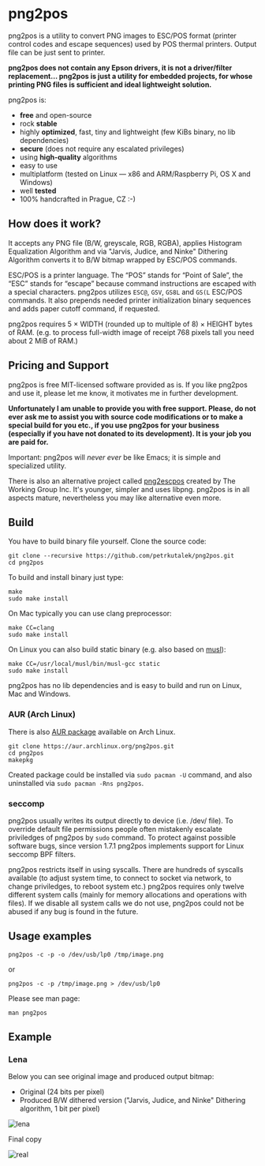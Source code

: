 # png2pos

png2pos is a utility to convert PNG images to ESC/POS format (printer
control codes and escape sequences) used by POS thermal printers.
Output file can be just sent to printer.

**png2pos does not contain any Epson drivers, it is not a driver/filter
replacement… png2pos is just a utility for embedded projects, for whose
printing PNG files is sufficient and ideal lightweight solution.**

png2pos is:

* **free** and open-source
* rock **stable**
* highly **optimized**, fast, tiny and lightweight (few KiBs binary, no lib dependencies)
* **secure** (does not require any escalated privileges)
* using **high-quality** algorithms
* easy to use
* multiplatform (tested on Linux — x86 and ARM/Raspberry Pi, OS X and Windows)
* well **tested**
* 100% handcrafted in Prague, CZ :-)

## How does it work?

It accepts any PNG file (B/W, greyscale, RGB, RGBA), applies Histogram
Equalization Algorithm and via "Jarvis, Judice, and Ninke" Dithering 
Algorithm converts it to B/W bitmap wrapped by ESC/POS commands.

ESC/POS is a printer language. The “POS” stands for “Point of Sale”,
the “ESC” stands for “escape” because command instructions are escaped 
with a special characters. png2pos utilizes ```ESC@```,
```GSV```, ```GS8L``` and ```GS(L``` ESC/POS commands. It also prepends 
needed printer initialization binary sequences and adds paper cutoff 
command, if requested.

png2pos requires 5 × WIDTH (rounded up to multiple of 8) × HEIGHT
bytes of RAM. (e.g. to process full-width image of receipt 768 pixels
tall you need about 2 MiB of RAM.)

## Pricing and Support

png2pos is free MIT-licensed software provided as is. If you like
png2pos and use it, please let me know, it motivates me in further
development.

**Unfortunately I am unable to provide you with free support. Please,
do not ever ask me to assist you with source code modifications or to 
make a special build for you etc., if you use png2pos for your business
(especially if you have not donated to its development). It is your
job you are paid for.**

Important: png2pos will *never ever* be like Emacs; it is simple 
and specialized utility.

There is also an alternative project called
[png2escpos](https://github.com/twg/png2escpos) created
by The Working Group Inc. It's younger, simpler and uses libpng.
png2pos is in all aspects mature, nevertheless you may like alternative 
even more.

## Build

You have to build binary file yourself. Clone the source code:

    git clone --recursive https://github.com/petrkutalek/png2pos.git
    cd png2pos

To build and install binary just type:

    make
    sudo make install

On Mac typically you can use clang preprocessor:

    make CC=clang
    sudo make install

On Linux you can also build static binary (e.g. also based on
[musl](http://www.musl-libc.org/intro.html)):

    make CC=/usr/local/musl/bin/musl-gcc static
    sudo make install

png2pos has no lib dependencies and is easy to build and run on Linux,
Mac and Windows.

### AUR (Arch Linux)

There is also [AUR package](https://aur.archlinux.org/packages/png2pos/)
available on Arch Linux.

    git clone https://aur.archlinux.org/png2pos.git
    cd png2pos
    makepkg

Created package could be installed via `sudo pacman -U` command,
and also uninstalled via `sudo pacman -Rns png2pos`.

### seccomp

png2pos usually writes its output directly to device (i.e. /dev/ file).
To override default file permissions people often mistakenly escalate
priviledges of png2pos by `sudo` command. To protect against possible
software bugs, since version 1.7.1 png2pos implements support for Linux
seccomp BPF filters. 

png2pos restricts itself in using syscalls. There are hundreds of syscalls
available (to adjust system time, to connect to socket via network, 
to change priviledges, to reboot system etc.) png2pos requires only twelve
different system calls (mainly for memory allocations and operations with files).
If we disable all system calls we do not use, png2pos could not be abused
if any bug is found in the future.

## Usage examples

    png2pos -c -p -o /dev/usb/lp0 /tmp/image.png

or

    png2pos -c -p /tmp/image.png > /dev/usb/lp0

Please see man page:

    man png2pos

## Example

### Lena

Below you can see original image and produced output bitmap:

* Original (24 bits per pixel)
* Produced B/W dithered version ("Jarvis, Judice, and Ninke"
Dithering algorithm, 1 bit per pixel)

![lena](docs/lena_png2pos_2_steps.png)

Final copy

![real](docs/lena_printed.jpg)

